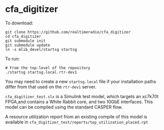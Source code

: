 # cfa_digitizer

To download:

```
git clone https://github.com/realtimeradio/cfa_digitizer
cd cfa_digitizer
git submodule init
git submodule update
ln -s mlib_devel/startsg startsg
```

To run:

```
# From the top-level of the repository
./startsg startsg.local.rtr-dev1
```

You may need to create a new `startsg.local` file if your installation paths differ from that used on the `rtr-dev1` server.

`cfa_digitizer_test.slx` is a Simulink test model, which targets an xc7k70t FPGA,and contains a White Rabbit core, and two 10GbE interfaces.
This model can be compiled using the standard CASPER flow.

A resource utilization report from an existing compile of this model is available in `cfa_digitizer_test/reports/top_utilization_placed.rpt`
